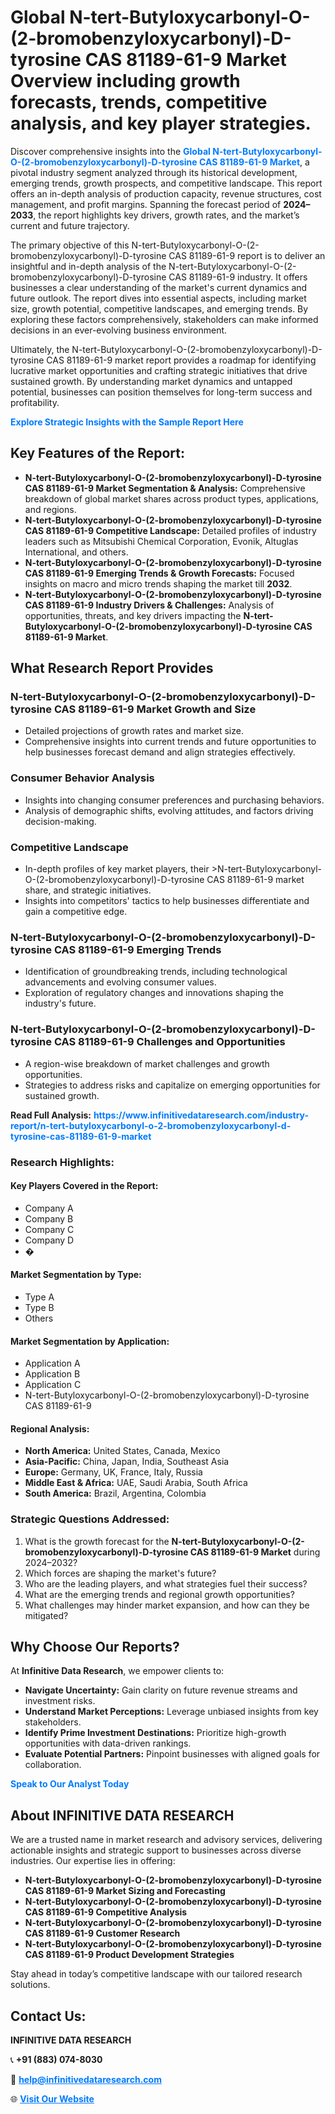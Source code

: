 <h1>Global N-tert-Butyloxycarbonyl-O-(2-bromobenzyloxycarbonyl)-D-tyrosine CAS 81189-61-9 Market Overview including growth forecasts, trends, competitive analysis, and key player strategies.</h1>
<p>
Discover comprehensive insights into the 
<a href="https://www.infinitivedataresearch.com/industry-report/n-tert-butyloxycarbonyl-o-2-bromobenzyloxycarbonyl-d-tyrosine-cas-81189-61-9-market" rel="dofollow" style="color: #007BFF; text-decoration: none;"><strong>Global N-tert-Butyloxycarbonyl-O-(2-bromobenzyloxycarbonyl)-D-tyrosine CAS 81189-61-9 Market</strong></a>, a pivotal industry segment analyzed through its historical development, emerging trends, growth prospects, and competitive landscape. This report offers an in-depth analysis of production capacity, revenue structures, cost management, and profit margins. Spanning the forecast period of <strong>2024–2033</strong>, the report highlights key drivers, growth rates, and the market’s current and future trajectory.
</p>
<p>
The primary objective of this N-tert-Butyloxycarbonyl-O-(2-bromobenzyloxycarbonyl)-D-tyrosine CAS 81189-61-9 report is to deliver an insightful and in-depth analysis of the N-tert-Butyloxycarbonyl-O-(2-bromobenzyloxycarbonyl)-D-tyrosine CAS 81189-61-9 industry. It offers businesses a clear understanding of the market's current dynamics and future outlook. The report dives into essential aspects, including market size, growth potential, competitive landscapes, and emerging trends. By exploring these factors comprehensively, stakeholders can make informed decisions in an ever-evolving business environment.
</p>
<p>
Ultimately, the N-tert-Butyloxycarbonyl-O-(2-bromobenzyloxycarbonyl)-D-tyrosine CAS 81189-61-9 market report provides a roadmap for identifying lucrative market opportunities and crafting strategic initiatives that drive sustained growth. By understanding market dynamics and untapped potential, businesses can position themselves for long-term success and profitability.
</p>
<p>
<a href="https://www.infinitivedataresearch.com/request-sample/reportId=107459" style="color: #007BFF; text-decoration: none;"><strong>Explore Strategic Insights with the Sample Report Here</strong></a>
</p>

<h2>Key Features of the Report:</h2>
<ul>
<li><strong>N-tert-Butyloxycarbonyl-O-(2-bromobenzyloxycarbonyl)-D-tyrosine CAS 81189-61-9 Market Segmentation & Analysis:</strong> Comprehensive breakdown of global market shares across product types, applications, and regions.</li>
<li><strong>N-tert-Butyloxycarbonyl-O-(2-bromobenzyloxycarbonyl)-D-tyrosine CAS 81189-61-9 Competitive Landscape:</strong> Detailed profiles of industry leaders such as Mitsubishi Chemical Corporation, Evonik, Altuglas International, and others.</li>
<li><strong>N-tert-Butyloxycarbonyl-O-(2-bromobenzyloxycarbonyl)-D-tyrosine CAS 81189-61-9 Emerging Trends & Growth Forecasts:</strong> Focused insights on macro and micro trends shaping the market till <strong>2032</strong>.</li>
<li><strong>N-tert-Butyloxycarbonyl-O-(2-bromobenzyloxycarbonyl)-D-tyrosine CAS 81189-61-9 Industry Drivers & Challenges:</strong> Analysis of opportunities, threats, and key drivers impacting the <strong>N-tert-Butyloxycarbonyl-O-(2-bromobenzyloxycarbonyl)-D-tyrosine CAS 81189-61-9 Market</strong>.</li>
</ul>

<h2>What Research Report Provides</h2>
<h3>N-tert-Butyloxycarbonyl-O-(2-bromobenzyloxycarbonyl)-D-tyrosine CAS 81189-61-9 Market Growth and Size</h3>
<ul>
<li>Detailed projections of growth rates and market size.</li>
<li>Comprehensive insights into current trends and future opportunities to help businesses forecast demand and align strategies effectively.</li>
</ul>

<h3>Consumer Behavior Analysis</h3>
<ul>
<li>Insights into changing consumer preferences and purchasing behaviors.</li>
<li>Analysis of demographic shifts, evolving attitudes, and factors driving decision-making.</li>
</ul>

<h3>Competitive Landscape</h3>
<ul>
<li>In-depth profiles of key market players, their >N-tert-Butyloxycarbonyl-O-(2-bromobenzyloxycarbonyl)-D-tyrosine CAS 81189-61-9 market share, and strategic initiatives.</li>
<li>Insights into competitors' tactics to help businesses differentiate and gain a competitive edge.</li>
</ul>

<h3>N-tert-Butyloxycarbonyl-O-(2-bromobenzyloxycarbonyl)-D-tyrosine CAS 81189-61-9 Emerging Trends</h3>
<ul>
<li>Identification of groundbreaking trends, including technological advancements and evolving consumer values.</li>
<li>Exploration of regulatory changes and innovations shaping the industry's future.</li>
</ul>

<h3>N-tert-Butyloxycarbonyl-O-(2-bromobenzyloxycarbonyl)-D-tyrosine CAS 81189-61-9 Challenges and Opportunities</h3>
<ul>
<li>A region-wise breakdown of market challenges and growth opportunities.</li>
<li>Strategies to address risks and capitalize on emerging opportunities for sustained growth.</li>
</ul>
<p><strong>Read Full Analysis:</strong> <a href="https://www.infinitivedataresearch.com/industry-report/n-tert-butyloxycarbonyl-o-2-bromobenzyloxycarbonyl-d-tyrosine-cas-81189-61-9-market" rel="dofollow" style="color: #007BFF; text-decoration: none;"><strong>https://www.infinitivedataresearch.com/industry-report/n-tert-butyloxycarbonyl-o-2-bromobenzyloxycarbonyl-d-tyrosine-cas-81189-61-9-market</strong></a></p>
<h3>Research Highlights:</h3>
<h4>Key Players Covered in the Report:</h4>
<ul><li>Company A</li><li>Company B</li><li>Company C</li><li>Company D</li><li>�</li></ul>
<h4>Market Segmentation by Type:</h4>
<ul><li>Type A</li><li>Type B</li><li>Others</li></ul>
<h4>Market Segmentation by Application:</h4>
<ul><li>Application A</li><li>Application B</li><li>Application C</li><li>N-tert-Butyloxycarbonyl-O-(2-bromobenzyloxycarbonyl)-D-tyrosine CAS 81189-61-9</li></ul>

<h4>Regional Analysis:</h4>
<ul>
<li><strong>North America:</strong> United States, Canada, Mexico</li>
<li><strong>Asia-Pacific:</strong> China, Japan, India, Southeast Asia</li>
<li><strong>Europe:</strong> Germany, UK, France, Italy, Russia</li>
<li><strong>Middle East & Africa:</strong> UAE, Saudi Arabia, South Africa</li>
<li><strong>South America:</strong> Brazil, Argentina, Colombia</li>
</ul>

<h3>Strategic Questions Addressed:</h3>
<ol>
<li>What is the growth forecast for the <strong>N-tert-Butyloxycarbonyl-O-(2-bromobenzyloxycarbonyl)-D-tyrosine CAS 81189-61-9 Market</strong> during 2024–2032?</li>
<li>Which forces are shaping the market's future?</li>
<li>Who are the leading players, and what strategies fuel their success?</li>
<li>What are the emerging trends and regional growth opportunities?</li>
<li>What challenges may hinder market expansion, and how can they be mitigated?</li>
</ol>

<h2>Why Choose Our Reports?</h2>
<p>At <strong>Infinitive Data Research</strong>, we empower clients to:</p>
<ul>
<li><strong>Navigate Uncertainty:</strong> Gain clarity on future revenue streams and investment risks.</li>
<li><strong>Understand Market Perceptions:</strong> Leverage unbiased insights from key stakeholders.</li>
<li><strong>Identify Prime Investment Destinations:</strong> Prioritize high-growth opportunities with data-driven rankings.</li>
<li><strong>Evaluate Potential Partners:</strong> Pinpoint businesses with aligned goals for collaboration.</li>
</ul>
<p><a href="https://www.infinitivedataresearch.com/industry-report/n-tert-butyloxycarbonyl-o-2-bromobenzyloxycarbonyl-d-tyrosine-cas-81189-61-9-market" rel="dofollow" style="color: #007BFF; text-decoration: none;"><strong>Speak to Our Analyst Today</strong></a></p>

<h2>About INFINITIVE DATA RESEARCH</h2>
<p>We are a trusted name in market research and advisory services, delivering actionable insights and strategic support to businesses across diverse industries. Our expertise lies in offering:</p>
<ul>
<li><strong>N-tert-Butyloxycarbonyl-O-(2-bromobenzyloxycarbonyl)-D-tyrosine CAS 81189-61-9 Market Sizing and Forecasting</strong></li>
<li><strong>N-tert-Butyloxycarbonyl-O-(2-bromobenzyloxycarbonyl)-D-tyrosine CAS 81189-61-9 Competitive Analysis</strong></li>
<li><strong>N-tert-Butyloxycarbonyl-O-(2-bromobenzyloxycarbonyl)-D-tyrosine CAS 81189-61-9 Customer Research</strong></li>
<li><strong>N-tert-Butyloxycarbonyl-O-(2-bromobenzyloxycarbonyl)-D-tyrosine CAS 81189-61-9 Product Development Strategies</strong></li>
</ul>
<p>Stay ahead in today’s competitive landscape with our tailored research solutions.</p>

<h2>Contact Us:</h2>
<p><strong>INFINITIVE DATA RESEARCH</strong></p>
<p>📞 <strong>+91 (883) 074-8030</strong></p>
<p>📧 <strong><a href="mailto:help@infinitivedataresearch.com" style="color: #007BFF;">help@infinitivedataresearch.com</a></strong></p>
<p>🌐 <strong><a href="https://www.infinitivedataresearch.com" rel="dofollow" style="color: #007BFF;">Visit Our Website</a></strong></p>